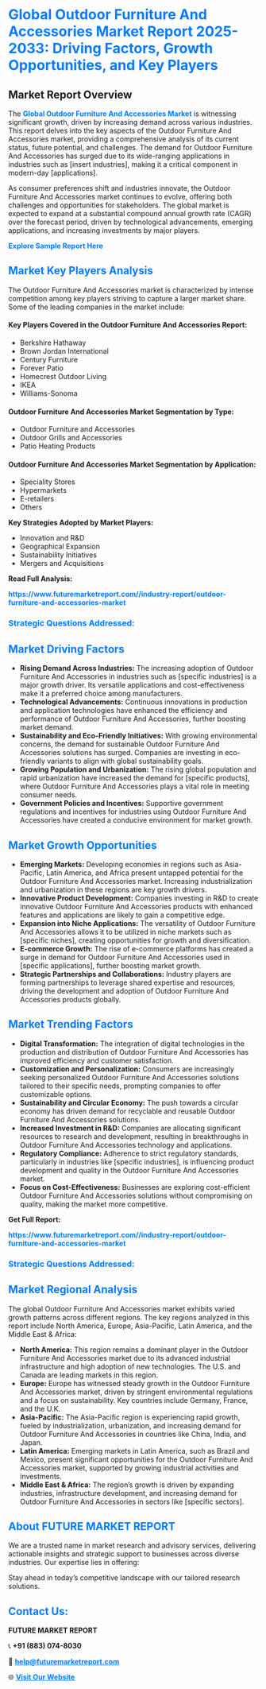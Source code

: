 <h1 style="color: #007BFF;">Global Outdoor Furniture And Accessories Market Report 2025-2033: Driving Factors, Growth Opportunities, and Key Players</h1>

<section id="overview">
<h2>Market Report Overview</h2>
<p>The <a href="https://www.futuremarketreport.com//industry-report/outdoor-furniture-and-accessories-market" style="color: #007BFF; text-decoration: none;"><strong>Global Outdoor Furniture And Accessories Market</strong></a> is witnessing significant growth, driven by increasing demand across various industries. This report delves into the key aspects of the Outdoor Furniture And Accessories market, providing a comprehensive analysis of its current status, future potential, and challenges. The demand for Outdoor Furniture And Accessories has surged due to its wide-ranging applications in industries such as [insert industries], making it a critical component in modern-day [applications].</p>
<p>As consumer preferences shift and industries innovate, the Outdoor Furniture And Accessories market continues to evolve, offering both challenges and opportunities for stakeholders. The global market is expected to expand at a substantial compound annual growth rate (CAGR) over the forecast period, driven by technological advancements, emerging applications, and increasing investments by major players.</p>
</section>

<section id="overview">
<p><a href="https://www.futuremarketreport.com//request-sample/reportId=56251" style="color: #007BFF; text-decoration: none;"><strong>Explore Sample Report Here</strong></a></p>
</section>

<section id="key-players">
<h2 style="color: #007BFF;">Market Key Players Analysis</h2>
<p>The Outdoor Furniture And Accessories market is characterized by intense competition among key players striving to capture a larger market share. Some of the leading companies in the market include:</p>
<h4>Key Players Covered in the Outdoor Furniture And Accessories Report:</h4>
<ul><li>Berkshire Hathaway</li><li>Brown Jordan International</li><li>Century Furniture</li><li>Forever Patio</li><li>Homecrest Outdoor Living</li><li>IKEA</li><li>Williams-Sonoma</li></ul>
<h4>Outdoor Furniture And Accessories Market Segmentation by Type:</h4>
<ul><li>Outdoor Furniture and Accessories</li><li>Outdoor Grills and Accessories</li><li>Patio Heating Products</li></ul>

<h4>Outdoor Furniture And Accessories Market Segmentation by Application:</h4>
<ul><li>Speciality Stores</li><li>Hypermarkets</li><li>E-retailers</li><li>Others</li></ul>
<p><strong>Key Strategies Adopted by Market Players:</strong></p>
<ul>
<li>Innovation and R&D</li>
<li>Geographical Expansion</li>
<li>Sustainability Initiatives</li>
<li>Mergers and Acquisitions</li>
</ul>
</section>

<section>
<p><strong>Read Full Analysis: </strong></p><a href="https://www.futuremarketreport.com//industry-report/outdoor-furniture-and-accessories-market" style="color: #007BFF; text-decoration: none;"><strong>https://www.futuremarketreport.com//industry-report/outdoor-furniture-and-accessories-market</strong></a>
<h3 style="color: #007BFF;">Strategic Questions Addressed:</h3>
</section>

<section id="driving-factors">
<h2 style="color: #007BFF;">Market Driving Factors</h2>
<ul>
<li><strong>Rising Demand Across Industries:</strong> The increasing adoption of Outdoor Furniture And Accessories in industries such as [specific industries] is a major growth driver. Its versatile applications and cost-effectiveness make it a preferred choice among manufacturers.</li>
<li><strong>Technological Advancements:</strong> Continuous innovations in production and application technologies have enhanced the efficiency and performance of Outdoor Furniture And Accessories, further boosting market demand.</li>
<li><strong>Sustainability and Eco-Friendly Initiatives:</strong> With growing environmental concerns, the demand for sustainable Outdoor Furniture And Accessories solutions has surged. Companies are investing in eco-friendly variants to align with global sustainability goals.</li>
<li><strong>Growing Population and Urbanization:</strong> The rising global population and rapid urbanization have increased the demand for [specific products], where Outdoor Furniture And Accessories plays a vital role in meeting consumer needs.</li>
<li><strong>Government Policies and Incentives:</strong> Supportive government regulations and incentives for industries using Outdoor Furniture And Accessories have created a conducive environment for market growth.</li>
</ul>
</section>

<section id="growth-opportunities">
<h2 style="color: #007BFF;">Market Growth Opportunities</h2>
<ul>
<li><strong>Emerging Markets:</strong> Developing economies in regions such as Asia-Pacific, Latin America, and Africa present untapped potential for the Outdoor Furniture And Accessories market. Increasing industrialization and urbanization in these regions are key growth drivers.</li>
<li><strong>Innovative Product Development:</strong> Companies investing in R&D to create innovative Outdoor Furniture And Accessories products with enhanced features and applications are likely to gain a competitive edge.</li>
<li><strong>Expansion into Niche Applications:</strong> The versatility of Outdoor Furniture And Accessories allows it to be utilized in niche markets such as [specific niches], creating opportunities for growth and diversification.</li>
<li><strong>E-commerce Growth:</strong> The rise of e-commerce platforms has created a surge in demand for Outdoor Furniture And Accessories used in [specific applications], further boosting market growth.</li>
<li><strong>Strategic Partnerships and Collaborations:</strong> Industry players are forming partnerships to leverage shared expertise and resources, driving the development and adoption of Outdoor Furniture And Accessories products globally.</li>
</ul>
</section>

<section id="trending-factors">
<h2 style="color: #007BFF;">Market Trending Factors</h2>
<ul>
<li><strong>Digital Transformation:</strong> The integration of digital technologies in the production and distribution of Outdoor Furniture And Accessories has improved efficiency and customer satisfaction.</li>
<li><strong>Customization and Personalization:</strong> Consumers are increasingly seeking personalized Outdoor Furniture And Accessories solutions tailored to their specific needs, prompting companies to offer customizable options.</li>
<li><strong>Sustainability and Circular Economy:</strong> The push towards a circular economy has driven demand for recyclable and reusable Outdoor Furniture And Accessories solutions.</li>
<li><strong>Increased Investment in R&D:</strong> Companies are allocating significant resources to research and development, resulting in breakthroughs in Outdoor Furniture And Accessories technology and applications.</li>
<li><strong>Regulatory Compliance:</strong> Adherence to strict regulatory standards, particularly in industries like [specific industries], is influencing product development and quality in the Outdoor Furniture And Accessories market.</li>
<li><strong>Focus on Cost-Effectiveness:</strong> Businesses are exploring cost-efficient Outdoor Furniture And Accessories solutions without compromising on quality, making the market more competitive.</li>
</ul>
</section>

<section>
<p><strong>Get Full Report: </strong></p><a href="https://www.futuremarketreport.com//industry-report/outdoor-furniture-and-accessories-market" style="color: #007BFF; text-decoration: none;"><strong>https://www.futuremarketreport.com//industry-report/outdoor-furniture-and-accessories-market</strong></a>
<h3 style="color: #007BFF;">Strategic Questions Addressed:</h3>
</section>


<section id="regional-analysis">
<h2 style="color: #007BFF;">Market Regional Analysis</h2>
<p>The global Outdoor Furniture And Accessories market exhibits varied growth patterns across different regions. The key regions analyzed in this report include North America, Europe, Asia-Pacific, Latin America, and the Middle East & Africa:</p>
<ul>
<li><strong>North America:</strong> This region remains a dominant player in the Outdoor Furniture And Accessories market due to its advanced industrial infrastructure and high adoption of new technologies. The U.S. and Canada are leading markets in this region.</li>
<li><strong>Europe:</strong> Europe has witnessed steady growth in the Outdoor Furniture And Accessories market, driven by stringent environmental regulations and a focus on sustainability. Key countries include Germany, France, and the U.K.</li>
<li><strong>Asia-Pacific:</strong> The Asia-Pacific region is experiencing rapid growth, fueled by industrialization, urbanization, and increasing demand for Outdoor Furniture And Accessories in countries like China, India, and Japan.</li>
<li><strong>Latin America:</strong> Emerging markets in Latin America, such as Brazil and Mexico, present significant opportunities for the Outdoor Furniture And Accessories market, supported by growing industrial activities and investments.</li>
<li><strong>Middle East & Africa:</strong> The region’s growth is driven by expanding industries, infrastructure development, and increasing demand for Outdoor Furniture And Accessories in sectors like [specific sectors].</li>
</ul>
</section>

<footer>
<h2 style="color: #007BFF;">About FUTURE MARKET REPORT</h2>
<p>We are a trusted name in market research and advisory services, delivering actionable insights and strategic support to businesses across diverse industries. Our expertise lies in offering:</p>

<p>Stay ahead in today’s competitive landscape with our tailored research solutions.</p>

<h2 style="color: #007BFF;">Contact Us:</h2>
<p><strong>FUTURE MARKET REPORT</strong></p>
<p>📞 <strong>+91 (883) 074-8030</strong></p>
<p>📧 <strong><a href="mailto:help@futuremarketreport.com" style="color: #007BFF;">help@futuremarketreport.com</a></strong></p>
<p>🌐 <strong><a href="https://www.futuremarketreport.com/" style="color: #007BFF;">Visit Our Website</a></strong></p>
</footer>